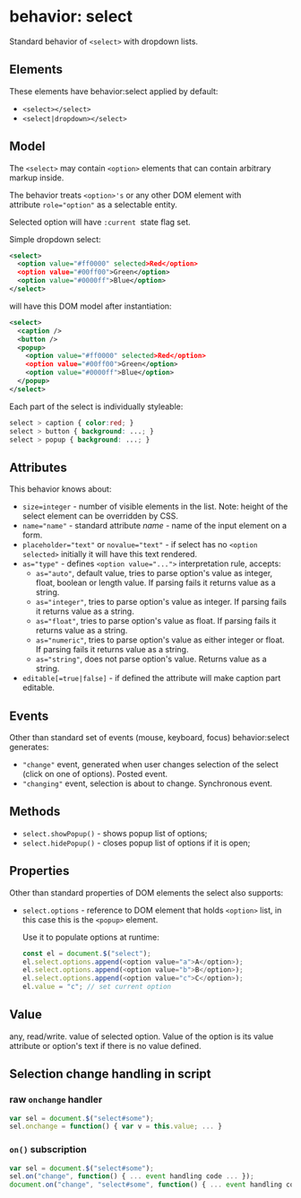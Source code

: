 # behavior: select

Standard behavior of `<select>` with dropdown lists.

## Elements

These elements have behavior:select applied by default:

* `<select></select>`
* `<select|dropdown></select>`

## Model

The `<select>` may contain `<option>` elements that can contain arbitrary markup inside.

The behavior treats `<option>'s` or any other DOM element with attribute `role="option"` as a selectable entity.

Selected option will have `:current`  state flag set.

Simple dropdown select:

```XML
<select>
  <option value="#ff0000" selected>Red</option>
  <option value="#00ff00">Green</option>
  <option value="#0000ff">Blue</option>
</select>
```

will have this DOM model after instantiation:

```XML
<select>
  <caption />
  <button />
  <popup>
    <option value="#ff0000" selected>Red</option>
    <option value="#00ff00">Green</option>
    <option value="#0000ff">Blue</option>
  </popup>
</select>
```

Each part of the select is individually styleable:

```CSS
select > caption { color:red; }
select > button { background: ...; }
select > popup { background: ...; }
```

## Attributes

This behavior knows about:

* `size=integer` - number of visible elements in the list. Note: height of the select element can be overridden by CSS.
* `name="name"` - standard attribute *name* - name of the input element on a form.
* `placeholder="text"` or `novalue="text"` - if select has no `<option selected>` initially it will have this text rendered.
* `as="type"` - defines `<option value="...">` interpretation rule, accepts:
  * `as="auto"`, default value, tries to parse option's value as integer, float, boolean or length value. If parsing fails it returns value as a string.
  * `as="integer"`, tries to parse option's value as integer. If parsing fails it returns value as a string.
  * `as="float"`, tries to parse option's value as float. If parsing fails it returns value as a string.
  * `as="numeric"`, tries to parse option's value as either integer or float. If parsing fails it returns value as a string.
  * `as="string"`, does not parse option's value. Returns value as a string.
* `editable[=true|false]` - if defined the attribute will make caption part editable.

## Events

Other than standard set of events (mouse, keyboard, focus) behavior:select generates:

* `"change"` event, generated when user changes selection of the select (click on one of options). Posted event.
* `"changing"` event, selection is about to change. Synchronous event.

## Methods

* `select.showPopup()` - shows popup list of options; 
* `select.hidePopup()` - closes popup list of options if it is open; 

## Properties

Other than standard properties of DOM elements the select also supports:

* `select.options` - reference to DOM element that holds `<option>` list, in this case this is the `<popup>` element.
   
   Use it to populate options at runtime: 

   ```js
   const el = document.$("select");
   el.select.options.append(<option value="a">A</option>);
   el.select.options.append(<option value="b">B</option>);
   el.select.options.append(<option value="c">C</option>);
   el.value = "c"; // set current option
  ```
  
## Value

any, read/write. value of selected option. Value of the option is its value attribute or option's text if there is no value defined.

## Selection change handling in script

### raw `onchange` handler

```js
var sel = document.$("select#some");
sel.onchange = function() { var v = this.value; ... }
```

### `on()` subscription

```js
var sel = document.$("select#some");
sel.on("change", function() { ... event handling code ... });
document.on("change", "select#some", function() { ... event handling code ... });
```
